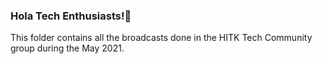 ### **Hola Tech Enthusiasts!🤩**

This folder contains all the broadcasts done in the HITK Tech Community group during the May 2021.
